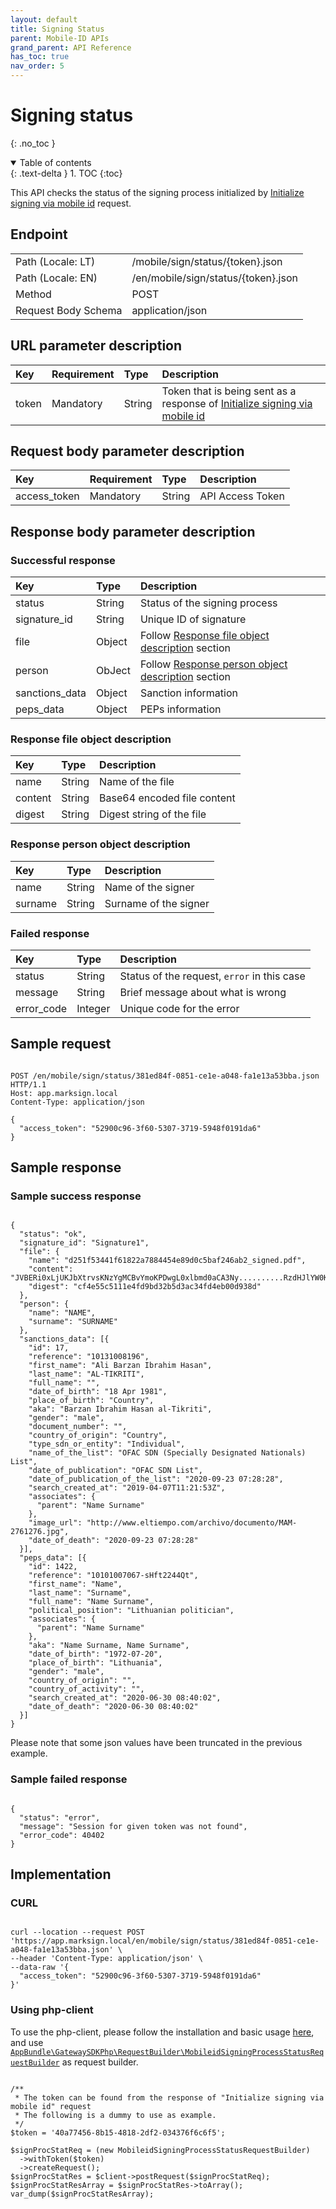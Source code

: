 ```yaml
---
layout: default
title: Signing Status
parent: Mobile-ID APIs
grand_parent: API Reference
has_toc: true
nav_order: 5
---
```


# Signing status
{: .no_toc }

<details open markdown="block">
  <summary>
    Table of contents
  </summary>
  {: .text-delta }
1. TOC
{:toc}
</details>

This API checks the status of the signing process initialized by [Initialize signing via mobile id](/api-references/mobileId/apiMobileidInitSigning.html#initialize-signing-via-mobile-id) request.

## Endpoint

<table>
  <tbody>
    <tr>
      <td>Path (Locale: LT)</td>
      <td>/mobile/sign/status/{token}.json</td>
    </tr>
    <tr>
      <td>Path (Locale: EN)</td>
      <td>/en/mobile/sign/status/{token}.json</td>
    </tr>
    <tr>
      <td>Method</td>
      <td>POST</td>
    </tr>
    <tr>
      <td>Request Body Schema</td>
      <td>application/json</td>
    </tr>
  </tbody>
</table>

## URL parameter description

| Key | Requirement | Type | Description |
| :--- | :--- | :--- | :--- |
| token | Mandatory | String | Token that is being sent as a response of [Initialize signing via mobile id](/api-references/mobileId/apiMobileidInitSigning.html#initialize-signing-via-mobile-id) |

## Request body parameter description

| Key | Requirement | Type | Description |
| :--- | :--- | :--- | :--- |
| access_token | Mandatory | String | API Access Token |



## Response body parameter description

### Successful response

| Key | Type | Description |
| :--- | :--- | :--- |
| status | String | Status of the signing process |
| signature_id | String | Unique ID of signature |
| file | Object | Follow [Response file object description](#response-file-object-description) section |
| person | ObJect | Follow [Response person object description](#response-person-object-description) section |
| sanctions_data | Object | Sanction information |
| peps_data | Object | PEPs information |

### Response file object description

| Key | Type | Description |
| :--- | :--- | :--- |
| name | String | Name of the file |
| content | String | Base64 encoded file content |
| digest | String | Digest string of the file |

### Response person object description

| Key | Type | Description |
| :--- | :--- | :--- |
| name | String | Name of the signer |
| surname | String | Surname of the signer |

### Failed response

| Key | Type | Description |
| :--- | :--- | :--- |
| status | String | Status of the request, `error` in this case |
| message | String | Brief message about what is wrong |
| error_code | Integer | Unique code for the error |

## Sample request

```

POST /en/mobile/sign/status/381ed84f-0851-ce1e-a048-fa1e13a53bba.json HTTP/1.1
Host: app.marksign.local
Content-Type: application/json

{
  "access_token": "52900c96-3f60-5307-3719-5948f0191da6"
}

```

## Sample response

### Sample success response

```

{
  "status": "ok",
  "signature_id": "Signature1",
  "file": {
    "name": "d251f53441f61822a7884454e89d0c5baf246ab2_signed.pdf",
    "content": "JVBERi0xLjUKJbXtrvsKNzYgMCBvYmoKPDwgL0xlbmd0aCA3Ny..........RzdHJlYW0KZW5kb2JqCnN0YXJ0eHJlZgo1MDg5MwolJUVPRgo=",
    "digest": "cf4e55c5111e4fd9bd32b5d3ac34fd4eb00d938d"
  },
  "person": {
    "name": "NAME",
    "surname": "SURNAME"
  },
  "sanctions_data": [{
    "id": 17,
    "reference": "10131008196",
    "first_name": "Ali Barzan Ibrahim Hasan",
    "last_name": "AL-TIKRITI",
    "full_name": "",
    "date_of_birth": "18 Apr 1981",
    "place_of_birth": "Country",
    "aka": "Barzan Ibrahim Hasan al-Tikriti",
    "gender": "male",
    "document_number": "",
    "country_of_origin": "Country",
    "type_sdn_or_entity": "Individual",
    "name_of_the_list": "OFAC SDN (Specially Designated Nationals) List",
    "date_of_publication": "OFAC SDN List",
    "date_of_publication_of_the_list": "2020-09-23 07:28:28",
    "search_created_at": "2019-04-07T11:21:53Z",
    "associates": {
      "parent": "Name Surname"
    },
    "image_url": "http://www.eltiempo.com/archivo/documento/MAM-2761276.jpg",
    "date_of_death": "2020-09-23 07:28:28"
  }],
  "peps_data": [{
    "id": 1422,
    "reference": "10101007067-sHft2244Qt",
    "first_name": "Name",
    "last_name": "Surname",
    "full_name": "Name Surname",
    "political_position": "Lithuanian politician",
    "associates": {
      "parent": "Name Surname"
    },
    "aka": "Name Surname, Name Surname",
    "date_of_birth": "1972-07-20",
    "place_of_birth": "Lithuania",
    "gender": "male",
    "country_of_origin": "",
    "country_of_activity": "",
    "search_created_at": "2020-06-30 08:40:02",
    "date_of_death": "2020-06-30 08:40:02"
  }]
}

```

Please note that some json values have been truncated in the previous example.

### Sample failed response

```

{
  "status": "error",
  "message": "Session for given token was not found",
  "error_code": 40402
}

```

## Implementation

### CURL

```

curl --location --request POST 'https://app.marksign.local/en/mobile/sign/status/381ed84f-0851-ce1e-a048-fa1e13a53bba.json' \
--header 'Content-Type: application/json' \
--data-raw '{
  "access_token": "52900c96-3f60-5307-3719-5948f0191da6"
}'

```

### Using php-client

To use the php-client, please follow the installation and basic usage [here](/sdk-php-client.html#usage), and use [`AppBundle\GatewaySDKPhp\RequestBuilder\MobileidSigningProcessStatusRequestBuilder`](/class-ref/GatewaySDKPhp/RequestBuilder/MobileidSigningProcessStatusRequestBuilder.html) as request builder.

```

/**
 * The token can be found from the response of "Initialize signing via mobile id" request
 * The following is a dummy to use as example.
 */
$token = '40a77456-8b15-4818-2df2-034376f6c6f5';

$signProcStatReq = (new MobileidSigningProcessStatusRequestBuilder)
  ->withToken($token)
  ->createRequest();
$signProcStatRes = $client->postRequest($signProcStatReq);
$signProcStatResArray = $signProcStatRes->toArray();
var_dump($signProcStatResArray);

```
